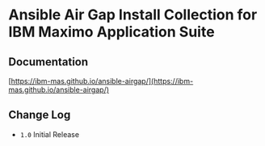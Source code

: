 # Ansible Air Gap Install Collection for IBM Maximo Application Suite

## Documentation
[https://ibm-mas.github.io/ansible-airgap/](https://ibm-mas.github.io/ansible-airgap/)

## Change Log
- `1.0` Initial Release
